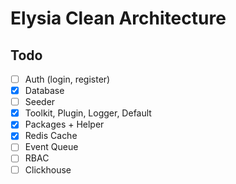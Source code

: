 # Elysia Clean Architecture

## Todo

- [ ] Auth (login, register)
- [x] Database
- [ ] Seeder
- [x] Toolkit, Plugin, Logger, Default
- [x] Packages + Helper
- [x] Redis Cache
- [ ] Event Queue
- [ ] RBAC
- [ ] Clickhouse

